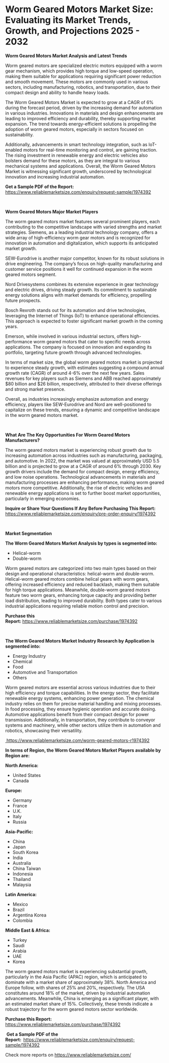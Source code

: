 <p><h1>Worm Geared Motors Market Size: Evaluating its Market Trends, Growth, and Projections 2025 - 2032</h1></p><p><strong>Worm Geared Motors Market Analysis and Latest Trends</strong></p>
<p><p>Worm geared motors are specialized electric motors equipped with a worm gear mechanism, which provides high torque and low-speed operation, making them suitable for applications requiring significant power reduction and smooth movement. These motors are commonly used in various sectors, including manufacturing, robotics, and transportation, due to their compact design and ability to handle heavy loads.</p><p>The Worm Geared Motors Market is expected to grow at a CAGR of 6% during the forecast period, driven by the increasing demand for automation in various industries. Innovations in materials and design enhancements are leading to improved efficiency and durability, thereby supporting market expansion. The trend towards energy-efficient solutions is propelling the adoption of worm geared motors, especially in sectors focused on sustainability.</p><p>Additionally, advancements in smart technology integration, such as IoT-enabled motors for real-time monitoring and control, are gaining traction. The rising investment in renewable energy and electric vehicles also bolsters demand for these motors, as they are integral to various mechanical systems and applications. Overall, the Worm Geared Motors Market is witnessing significant growth, underscored by technological innovation and increasing industrial automation.</p></p>
<p><strong>Get a Sample PDF of the Report:&nbsp;</strong> <a href="https://www.reliablemarketsize.com/enquiry/request-sample/1974392?utm_campaign=2281&utm_medium=2&utm_source=Github&utm_content=ia&utm_term=10042025&utm_id=worm-geared-motors">https://www.reliablemarketsize.com/enquiry/request-sample/1974392</a></p>
<p>&nbsp;</p>
<p><strong>Worm Geared Motors Major Market Players</strong></p>
<p><p>The worm geared motors market features several prominent players, each contributing to the competitive landscape with varied strengths and market strategies. Siemens, as a leading industrial technology company, offers a wide array of high-efficiency worm gear motors and is recognized for innovation in automation and digitalization, which supports its anticipated market growth.</p><p>SEW-Eurodrive is another major competitor, known for its robust solutions in drive engineering. The company’s focus on high-quality manufacturing and customer service positions it well for continued expansion in the worm geared motors segment.</p><p>Nord Drivesystems combines its extensive experience in gear technology and electric drives, driving steady growth. Its commitment to sustainable energy solutions aligns with market demands for efficiency, propelling future prospects.</p><p>Bosch Rexroth stands out for its automation and drive technologies, leveraging the Internet of Things (IoT) to enhance operational efficiencies. This approach is expected to foster significant market growth in the coming years.</p><p>Emerson, while involved in various industrial sectors, offers high-performance worm geared motors that cater to specific needs across applications. The company is focused on innovation and expanding its portfolio, targeting future growth through advanced technologies.</p><p>In terms of market size, the global worm geared motors market is projected to experience steady growth, with estimates suggesting a compound annual growth rate (CAGR) of around 4-6% over the next few years. Sales revenues for key players such as Siemens and ABB reached approximately $80 billion and $26 billion, respectively, attributed to their diverse offerings and strong market presence.</p><p>Overall, as industries increasingly emphasize automation and energy efficiency, players like SEW-Eurodrive and Nord are well-positioned to capitalize on these trends, ensuring a dynamic and competitive landscape in the worm geared motors market.</p></p>
<p>&nbsp;</p>
<p><strong>What Are The Key Opportunities For Worm Geared Motors Manufacturers?</strong></p>
<p><p>The worm geared motors market is experiencing robust growth due to increasing automation across industries such as manufacturing, packaging, and automotive. In 2022, the market was valued at approximately USD 5.5 billion and is projected to grow at a CAGR of around 6% through 2030. Key growth drivers include the demand for compact design, energy efficiency, and low noise operations. Technological advancements in materials and manufacturing processes are enhancing performance, making worm geared motors more competitive. Additionally, the rise of electric vehicles and renewable energy applications is set to further boost market opportunities, particularly in emerging economies.</p></p>
<p><strong>Inquire or Share Your Questions If Any Before Purchasing This Report:</strong> <a href="https://www.reliablemarketsize.com/enquiry/pre-order-enquiry/1974392?utm_campaign=2281&utm_medium=2&utm_source=Github&utm_content=ia&utm_term=10042025&utm_id=worm-geared-motors">https://www.reliablemarketsize.com/enquiry/pre-order-enquiry/1974392</a></p>
<p>&nbsp;</p>
<p><strong>Market Segmentation</strong></p>
<p><strong>The Worm Geared Motors Market Analysis by types is segmented into:</strong></p>
<p><ul><li>Helical-worm</li><li>Double-worm</li></ul></p>
<p><p>Worm geared motors are categorized into two main types based on their design and operational characteristics: helical-worm and double-worm. Helical-worm geared motors combine helical gears with worm gears, offering increased efficiency and reduced backlash, making them suitable for high torque applications. Meanwhile, double-worm geared motors feature two worm gears, enhancing torque capacity and providing better load distribution, leading to improved durability. Both types cater to various industrial applications requiring reliable motion control and precision.</p></p>
<p><strong>Purchase this Report:&nbsp;</strong><a href="https://www.reliablemarketsize.com/purchase/1974392?utm_campaign=2281&utm_medium=2&utm_source=Github&utm_content=ia&utm_term=10042025&utm_id=worm-geared-motors">https://www.reliablemarketsize.com/purchase/1974392</a></p>
<p>&nbsp;</p>
<p><strong>The Worm Geared Motors Market Industry Research by Application is segmented into:</strong></p>
<p><ul><li>Energy Industry</li><li>Chemical</li><li>Food</li><li>Automotive and Transportation</li><li>Others</li></ul></p>
<p><p>Worm geared motors are essential across various industries due to their high efficiency and torque capabilities. In the energy sector, they facilitate renewable energy systems, enhancing power generation. The chemical industry relies on them for precise material handling and mixing processes. In food processing, they ensure hygienic operation and accurate dosing. Automotive applications benefit from their compact design for power transmission. Additionally, in transportation, they contribute to conveyor systems and machinery, while other sectors utilize them in automation and robotics, showcasing their versatility.</p></p>
<p><a href="https://www.reliablemarketsize.com/worm-geared-motors-r1974392?utm_campaign=2281&utm_medium=2&utm_source=Github&utm_content=ia&utm_term=10042025&utm_id=worm-geared-motors">&nbsp;https://www.reliablemarketsize.com/worm-geared-motors-r1974392</a></p>
<p><strong>In terms of Region, the Worm Geared Motors Market Players available by Region are:</strong></p>
<p>
    <p> <strong> North America: </strong>
        <ul>
            <li>United States</li>
            <li>Canada</li>
        </ul>
        </p> 
    <p> <strong> Europe: </strong>
        <ul>
            <li>Germany</li>
            <li>France</li>
            <li>U.K.</li>
            <li>Italy</li>
            <li>Russia</li>
        </ul>
        </p> 
    <p> <strong> Asia-Pacific: </strong>
        <ul>
            <li>China</li>
            <li>Japan</li>
            <li>South Korea</li>
            <li>India</li>
            <li>Australia</li>
            <li>China Taiwan</li>
            <li>Indonesia</li>
            <li>Thailand</li>
            <li>Malaysia</li>
        </ul>
        </p> 
    <p> <strong> Latin America: </strong>
        <ul>
            <li>Mexico</li>
            <li>Brazil</li>
            <li>Argentina Korea</li>
            <li>Colombia</li>
        </ul>
        </p> 
    <p> <strong> Middle East & Africa: </strong>
        <ul>
            <li>Turkey</li>
            <li>Saudi</li>
            <li>Arabia</li>
            <li>UAE</li>
            <li>Korea</li>
        </ul>
    </p>
    </p>
<p><p>The worm geared motors market is experiencing substantial growth, particularly in the Asia Pacific (APAC) region, which is anticipated to dominate with a market share of approximately 38%. North America and Europe follow, with shares of 25% and 20%, respectively. The USA constitutes around 18% of the market, driven by industrial automation advancements. Meanwhile, China is emerging as a significant player, with an estimated market share of 15%. Collectively, these trends indicate a robust trajectory for the worm geared motors sector worldwide.</p></p>
<p><strong>Purchase this Report: </strong><a href="https://www.reliablemarketsize.com/purchase/1974392?utm_campaign=2281&utm_medium=2&utm_source=Github&utm_content=ia&utm_term=10042025&utm_id=worm-geared-motors">https://www.reliablemarketsize.com/purchase/1974392</a></p>
<p>&nbsp;<strong>Get a Sample PDF of the Report:&nbsp;&nbsp;</strong><a href="https://www.reliablemarketsize.com/enquiry/request-sample/1974392?utm_campaign=2281&utm_medium=2&utm_source=Github&utm_content=ia&utm_term=10042025&utm_id=worm-geared-motors">https://www.reliablemarketsize.com/enquiry/request-sample/1974392</a></p>
<p><strong></strong></p>
<p>Check more reports on <a href="https://www.reliablemarketsize.com/?utm_campaign=2281&utm_medium=2&utm_source=Github&utm_content=ia&utm_term=10042025&utm_id=worm-geared-motors">https://www.reliablemarketsize.com/</a></p>